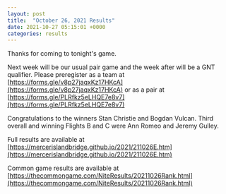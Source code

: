 ```yaml
---
layout: post
title:  "October 26, 2021 Results"
date: 2021-10-27 05:15:01 +0000
categories: results
---
```

Thanks for coming to tonight's game.

Next week will be our usual pair game and the week after will be a GNT qualifier. Please preregister as a team at [https://forms.gle/v8p27jaqxKz17HKcA](https://forms.gle/v8p27jaqxKz17HKcA) or as a pair at [https://forms.gle/PLRfkz5eLHQE7e8v7](https://forms.gle/PLRfkz5eLHQE7e8v7)

Congratulations to the winners Stan Christie and Bogdan Vulcan. Third overall and winning Flights B and C were Ann Romeo and Jeremy Gulley.

Full results are available at [https://mercerislandbridge.github.io/2021/211026E.htm](https://mercerislandbridge.github.io/2021/211026E.htm)

Common game results are available at [https://thecommongame.com/NiteResults/20211026Rank.html](https://thecommongame.com/NiteResults/20211026Rank.html)
